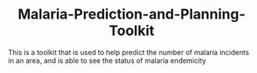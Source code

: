 # <center>Malaria-Prediction-and-Planning-Toolkit<center>
This is a toolkit that is used to help predict the number of malaria incidents in an area, and is able to see the status of malaria endemicity
